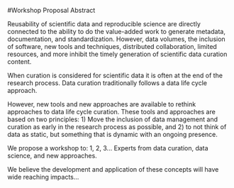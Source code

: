 #Workshop Proposal Abstract

Reusability of scientific data and reproducible science are directly connected to the ability to do the value-added work 
to generate metadata, documentation, and standardization. However, data volumes, the inclusion of software, new tools and 
techniques, distributed collaboration, limited resources, and more inhibit the timely generation of scientific data 
curation content.

When curation is considered for scientific data it is often at the end of the research process. Data curation 
traditionally follows a data life cycle approach.

However, new tools and new approaches are available to rethink approaches to data life cycle curation. These tools and 
approaches are based on two principles: 1) Move the inclusion of data management and curation as early in the research 
process as possible, and 2) to not think of data as static, but something that is dynamic with an ongoing presence.

We propose a workshop to: 1, 2, 3...
Experts from data curation, data science, and new approaches.

We believe the development and application of these concepts will have wide reaching impacts...

